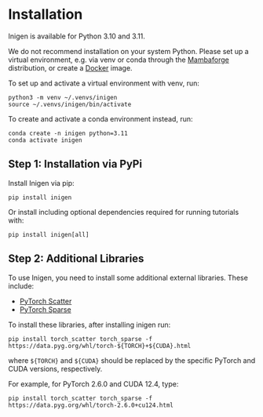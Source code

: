 # Installation

Inigen is available for Python 3.10 and 3.11.

We do not recommend installation on your system Python. Please set up a virtual
environment, e.g. via venv or conda through the [Mambaforge] distribution, or
create a [Docker] image.

To set up and activate a virtual environment with venv, run:

```
python3 -m venv ~/.venvs/inigen
source ~/.venvs/inigen/bin/activate
```

To create and activate a conda environment instead, run:

```
conda create -n inigen python=3.11
conda activate inigen
```

## Step 1: Installation via PyPi

Install Inigen via pip:
```
pip install inigen
```

Or install including optional dependencies required for running tutorials with:
```
pip install inigen[all]
```

## Step 2: Additional Libraries

To use Inigen, you need to install some additional external libraries. These include:
- [PyTorch Scatter]
- [PyTorch Sparse]

To install these libraries, after installing inigen run:

```
pip install torch_scatter torch_sparse -f https://data.pyg.org/whl/torch-${TORCH}+${CUDA}.html
```
where `${TORCH}` and `${CUDA}` should be replaced by the specific PyTorch and
CUDA versions, respectively.

For example, for PyTorch 2.6.0 and CUDA 12.4, type:
```
pip install torch_scatter torch_sparse -f https://data.pyg.org/whl/torch-2.6.0+cu124.html
```

[Mambaforge]: https://github.com/conda-forge/miniforge
[Docker]: https://www.docker.com
[PyTorch]: http://pytorch.org
[PyTorch Scatter]: https://github.com/rusty1s/pytorch_scatter
[PyTorch Sparse]: https://github.com/rusty1s/pytorch_sparse
